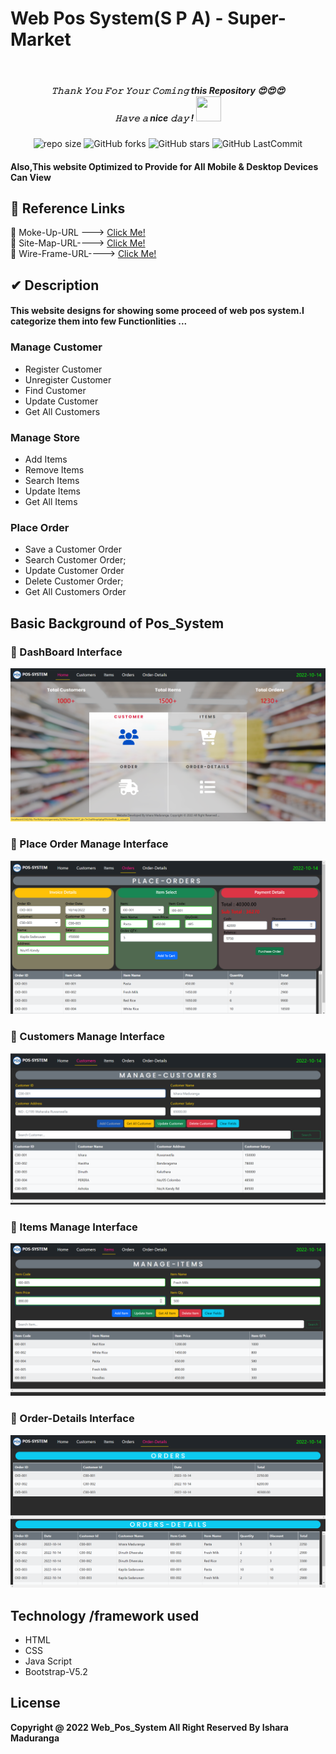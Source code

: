 # Web Pos System(S P A) - Super-Market
<br>
<h5 align="center">
𝚃𝚑𝚊𝚗𝚔 𝚈𝚘𝚞 𝙵𝚘𝚛 𝚈𝚘𝚞𝚛 𝙲𝚘𝚖𝚒𝚗𝚐 this Repository 😍😍😍<br>
𝙷𝚊𝚟𝚎 𝚊 nice 𝚍𝚊𝚢 ! 
	<img src="https://raw.githubusercontent.com/isharamaduranga/red-alpha/main/Hi.gif" width="40px" Height="40px">
</h5>
<div align="center">

![repo size](https://img.shields.io/github/repo-size/isharamaduranga/Web-Pos-System_SPA?label=Repo%20Size&style=for-the-badge&labelColor=black&color=1eb61e)
![GitHub forks](https://img.shields.io/github/forks/isharamaduranga/Web-Pos-System_SPA?&labelColor=black&color=2196f3&style=for-the-badge)
![GitHub stars](https://img.shields.io/github/stars/isharamaduranga/Web-Pos-System_SPA?&labelColor=black&color=ff9800&style=for-the-badge)
![GitHub LastCommit](https://img.shields.io/github/last-commit/isharamaduranga/Web-Pos-System_SPA?logo=github&labelColor=black&color=e91e63&style=for-the-badge)
</div>

#### Also,This website Optimized to Provide for All Mobile & Desktop Devices Can View

## :link: Reference Links

🌱 Moke-Up-URL ---> [Click Me!](https://www.figma.com/file/kJ5dbaCDIMbBH6S3eyZJwM/POS_System(Bootstrap)?node-id=0%3A1)<br>
🌱 Site-Map-URL----> [Click Me!](https://www.gloomaps.com/3XQDYVDqdC)<br>
🌱 Wire-Frame-URL----> [Click Me!](https://wireframe.cc/9oCnTI)<br>

## ✔ Description
#### This website designs for showing some proceed of web pos system.I categorize them into few Functionlities ...
### Manage Customer
* Register Customer
* Unregister Customer
* Find Customer
* Update Customer
* Get All Customers

### Manage Store
* Add Items
* Remove Items
* Search Items
* Update Items
* Get All Items

### Place Order
* Save a Customer Order
* Search Customer Order;
* Update Customer Order
* Delete Customer Order;
* Get All Customers Order

## Basic Background of Pos_System

### 🌱 DashBoard Interface
<img src="ReadMe/hom.png">

### 🌱 Place Order Manage Interface
<img src="ReadMe/pl_ord.png">

### 🌱 Customers Manage Interface
<img src="ReadMe/cus.png">

### 🌱 Items Manage Interface
<img src="ReadMe/itm.png">

### 🌱 Order-Details Interface
<img src="ReadMe/o_det.png">


## Technology /framework used
* HTML
* CSS
* Java Script
* Bootstrap-V5.2

## License
**Copyright @ 2022 Web_Pos_System All Right Reserved By Ishara Maduranga**

